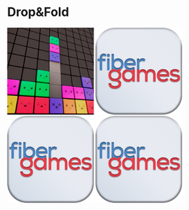 # Drop&Fold

<p float="left">
	<img src="Assets/_Main/Art/2D/Icons/DrobNFold_icon.jpg" width="200">
	<img src="Assets/_Main/Art/2D/Icons/000.png" width="200">
	<img src="Assets/_Main/Art/2D/Icons/000.png" width="200">
	<img src="Assets/_Main/Art/2D/Icons/000.png" width="200">
</p>
